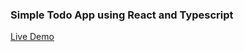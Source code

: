 ### Simple Todo App using React and Typescript
[Live Demo](https://simple-todo-app-react-typescript.netlify.app)

